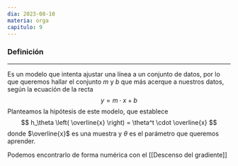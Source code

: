 ```yaml
---
dia: 2023-08-10
materia: orga
capitulo: 9
---
```

### Definición
---
Es un modelo que intenta ajustar una línea a un conjunto de datos, por lo que queremos hallar el conjunto $m$ y $b$ que más acerque a nuestros datos, según la ecuación de la recta $$ y = m \cdot x + b $$
Planteamos la hipótesis de este modelo, que establece $$ h_\theta \left( \overline{x} \right) = \theta^t \cdot \overline{x} $$
donde $\overline{x}$ es una muestra y $\theta$ es el parámetro que queremos aprender.

Podemos encontrarlo de forma numérica con el [[Descenso del gradiente]]